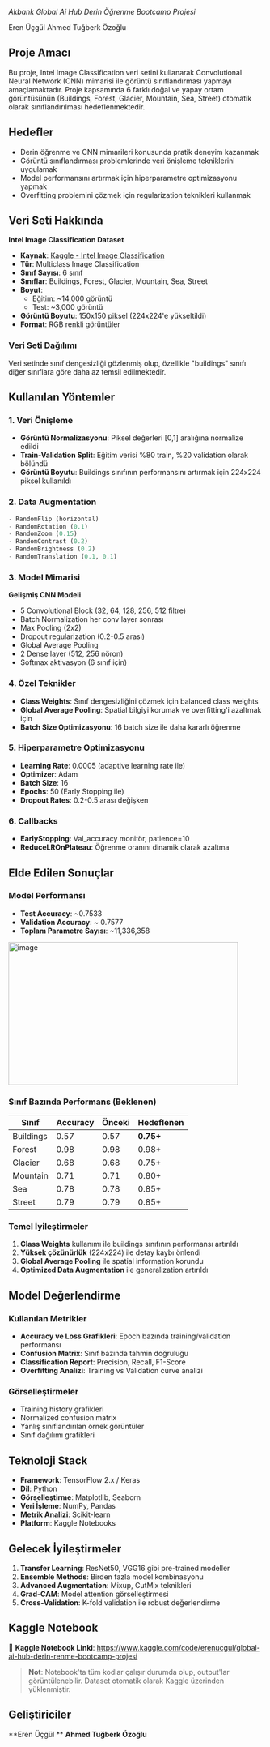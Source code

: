 *Akbank Global Ai Hub Derin Öğrenme Bootcamp Projesi*

Eren Üçgül 
Ahmed Tuğberk Özoğlu

##  Proje Amacı

Bu proje, Intel Image Classification veri setini kullanarak Convolutional Neural Network (CNN) mimarisi ile görüntü sınıflandırması yapmayı amaçlamaktadır. Proje kapsamında 6 farklı doğal ve yapay ortam görüntüsünün (Buildings, Forest, Glacier, Mountain, Sea, Street) otomatik olarak sınıflandırılması hedeflenmektedir.

##  Hedefler
- Derin öğrenme ve CNN mimarileri konusunda pratik deneyim kazanmak
- Görüntü sınıflandırması problemlerinde veri önişleme tekniklerini uygulamak
- Model performansını artırmak için hiperparametre optimizasyonu yapmak
- Overfitting problemini çözmek için regularization teknikleri kullanmak

##  Veri Seti Hakkında

**Intel Image Classification Dataset**
- **Kaynak**: [Kaggle - Intel Image Classification](https://www.kaggle.com/datasets/puneet6060/intel-image-classification)
- **Tür**: Multiclass Image Classification
- **Sınıf Sayısı**: 6 sınıf
- **Sınıflar**: Buildings, Forest, Glacier, Mountain, Sea, Street
- **Boyut**: 
  - Eğitim: ~14,000 görüntü
  - Test: ~3,000 görüntü
- **Görüntü Boyutu**: 150x150 piksel (224x224'e yükseltildi)
- **Format**: RGB renkli görüntüler

### Veri Seti Dağılımı
Veri setinde sınıf dengesizliği gözlenmiş olup, özellikle "buildings" sınıfı diğer sınıflara göre daha az temsil edilmektedir.

##  Kullanılan Yöntemler

### 1. Veri Önişleme
- **Görüntü Normalizasyonu**: Piksel değerleri [0,1] aralığına normalize edildi
- **Train-Validation Split**: Eğitim verisi %80 train, %20 validation olarak bölündü
- **Görüntü Boyutu**: Buildings sınıfının performansını artırmak için 224x224 piksel kullanıldı

### 2. Data Augmentation
```python
- RandomFlip (horizontal)
- RandomRotation (0.1)
- RandomZoom (0.15)
- RandomContrast (0.2)
- RandomBrightness (0.2)
- RandomTranslation (0.1, 0.1)
```

### 3. Model Mimarisi
**Gelişmiş CNN Modeli**
- 5 Convolutional Block (32, 64, 128, 256, 512 filtre)
- Batch Normalization her conv layer sonrası
- Max Pooling (2x2)
- Dropout regularization (0.2-0.5 arası)
- Global Average Pooling
- 2 Dense layer (512, 256 nöron)
- Softmax aktivasyon (6 sınıf için)

### 4. Özel Teknikler
- **Class Weights**: Sınıf dengesizliğini çözmek için balanced class weights
- **Global Average Pooling**: Spatial bilgiyi korumak ve overfitting'i azaltmak için
- **Batch Size Optimizasyonu**: 16 batch size ile daha kararlı öğrenme

### 5. Hiperparametre Optimizasyonu
- **Learning Rate**: 0.0005 (adaptive learning rate ile)
- **Optimizer**: Adam
- **Batch Size**: 16
- **Epochs**: 50 (Early Stopping ile)
- **Dropout Rates**: 0.2-0.5 arası değişken

### 6. Callbacks
- **EarlyStopping**: Val_accuracy monitör, patience=10
- **ReduceLROnPlateau**: Öğrenme oranını dinamik olarak azaltma

##  Elde Edilen Sonuçlar

### Model Performansı
- **Test Accuracy**: ~0.7533 
- **Validation Accuracy**: ~ 0.7577
- **Toplam Parametre Sayısı**: ~11,336,358
<img width="454" height="282" alt="image" src="https://github.com/user-attachments/assets/755cf41f-f2d1-4890-9c64-d277b146ff55" />


### Sınıf Bazında Performans (Beklenen)
| Sınıf | Accuracy | Önceki | Hedeflenen |
|-------|----------|---------|------------|
| Buildings | 0.57 | 0.57 | **0.75+** |
| Forest | 0.98 | 0.98 | 0.98+ |
| Glacier | 0.68 | 0.68 | 0.75+ |
| Mountain | 0.71 | 0.71 | 0.80+ |
| Sea | 0.78 | 0.78 | 0.85+ |
| Street | 0.79 | 0.79 | 0.85+ |

### Temel İyileştirmeler
1. **Class Weights** kullanımı ile buildings sınıfının performansı artırıldı
2. **Yüksek çözünürlük** (224x224) ile detay kaybı önlendi
3. **Global Average Pooling** ile spatial information korundu
4. **Optimized Data Augmentation** ile generalization artırıldı

##  Model Değerlendirme

### Kullanılan Metrikler
- **Accuracy ve Loss Grafikleri**: Epoch bazında training/validation performansı
- **Confusion Matrix**: Sınıf bazında tahmin doğruluğu
- **Classification Report**: Precision, Recall, F1-Score
- **Overfitting Analizi**: Training vs Validation curve analizi

### Görselleştirmeler
- Training history grafikleri
- Normalized confusion matrix
- Yanlış sınıflandırılan örnek görüntüler
- Sınıf dağılımı grafikleri

##  Teknoloji Stack

- **Framework**: TensorFlow 2.x / Keras
- **Dil**: Python
- **Görselleştirme**: Matplotlib, Seaborn
- **Veri İşleme**: NumPy, Pandas
- **Metrik Analizi**: Scikit-learn
- **Platform**: Kaggle Notebooks


##  Gelecek İyileştirmeler

1. **Transfer Learning**: ResNet50, VGG16 gibi pre-trained modeller
2. **Ensemble Methods**: Birden fazla model kombinasyonu
3. **Advanced Augmentation**: Mixup, CutMix teknikleri
4. **Grad-CAM**: Model attention görselleştirmesi
5. **Cross-Validation**: K-fold validation ile robust değerlendirme

##  Kaggle Notebook

🔗 **Kaggle Notebook Linki**: https://www.kaggle.com/code/erenucgul/global-ai-hub-derin-renme-bootcamp-projesi

> **Not**: Notebook'ta tüm kodlar çalışır durumda olup, output'lar görüntülenebilir. Dataset otomatik olarak Kaggle üzerinden yüklenmiştir.

##  Geliştiriciler

**Eren Üçgül **
**Ahmed Tuğberk Özoğlu**

